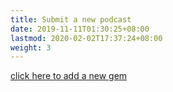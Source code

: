 ```yaml
---
title: Submit a new podcast
date: 2019-11-11T01:30:25+08:00
lastmod: 2020-02-02T17:37:24+08:00
weight: 3
---
```


[click here to add a new gem](https://docs.google.com/forms/d/e/1FAIpQLSeguuu6vEGDGPghQwIOBPnBIqp8EsALHlu1sU_2_ONZiDUv7A/viewform?usp=sf_link "{target='blank'}")
